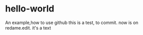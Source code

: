 # hello-world
An example,how to use github
this is a test, to commit.
now is on redame.edit.
it's a  text
